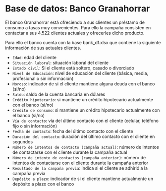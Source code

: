 # Base de datos: Banco Granahorrar
El banco Granahorrar está ofreciendo a sus clientes un préstamo de consumo a tasas muy convenientes. Para ello la campaña consisten en contactar a sus 4.522 clientes actuales y ofrecerles dicho producto.  

Para ello el banco cuenta con la base bank_df.xlsx que contiene la siguiente información de sus actuales clientes.  

* `Edad`: edad del cliente 
* `Situación laboral`: situación laboral del cliente 
* `Estado civil`: Si el cliente está soltero, casado o divorciado 
* `Nivel de Educación`: nivel de educación del cliente (básica, media, profesional o sin información) 
* `Moroso`: indicador de si el cliente mantiene alguna deuda con el banco (si/no) 
* `Saldo`: saldo de la cuenta bancaria en dólares 
* `Crédito hipotecario`: si mantiene un crédito hipotecario actualmente con el banco (si/no) 
* `Crédito de consumo`: si mantiene un crédito hipotecario actualmente con el banco (si/no) 
* `Vía de contacto`: vía del último contacto con el cliente (celular, teléfono fijo o sin información) 
* `Fecha de contacto`: fecha del último contacto con el cliente 
* `Duración del contacto`: duración del último contacto con el cliente en segundos 
* `Número de intentos de contacto (campaña actual)`: número de intentos de contactarse con el cliente durante la campaña actual 
* `Número de intento de contactos (campaña anterior)`: número de intentos de contactarse con el cliente durante la campaña anterior 
* `Resultado de la campaña previa`: indica si el cliente se adhirió a la campaña previa 
* `Depósito a plazo`: indicador de si el cliente mantiene actualmente un depósito a plazo con el banco

